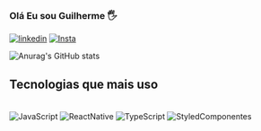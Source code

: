 ### Olá Eu sou Guilherme 🖐️


[![linkedin](https://img.shields.io/badge/LinkedIn-0077B5?style=for-the-badge&logo=linkedin&logoColor=white)](https://www.linkedin.com/in/guiilherme-sa/) [![Insta](https://img.shields.io/badge/Instagram-E4405F?style=for-the-badge&logo=instagram&logoColor=white)](https://www.instagram.com/gui_1silva/)

![Anurag's GitHub stats](https://github-readme-stats.vercel.app/api?username=GuilhermeSilva75&show_icons=true&theme=tokyonight)

## Tecnologias que mais uso

<div style='display: inline_block'><br/>
<img  alt="JavaScript" align='center' src="https://img.shields.io/badge/JavaScript-F7DF1E?style=for-the-badge&logo=javascript&logoColor=black"/>
<img  alt="ReactNative" align='center' src="https://img.shields.io/badge/React_Native-20232A?style=for-the-badge&logo=react&logoColor=61DAFB"/>
<img  alt="TypeScript" align='center' src="https://img.shields.io/badge/TypeScript-007ACC?style=for-the-badge&logo=typescript&logoColor=white"/>
<img  alt="StyledComponentes" align='center' src="https://img.shields.io/badge/styled--components-DB7093?style=for-the-badge&logo=styled-components&logoColor=white"/>
</div>
